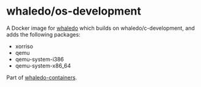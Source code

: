 # whaledo/os-development
 
A Docker image for [whaledo](https://github.com/duckinator/whaledo) which builds on whaledo/c-development, and adds the following packages:

* xorriso
* qemu
* qemu-system-i386
* qemu-system-x86_64

Part of [whaledo-containers](https://github.com/duckinator/whaledo-containers).
